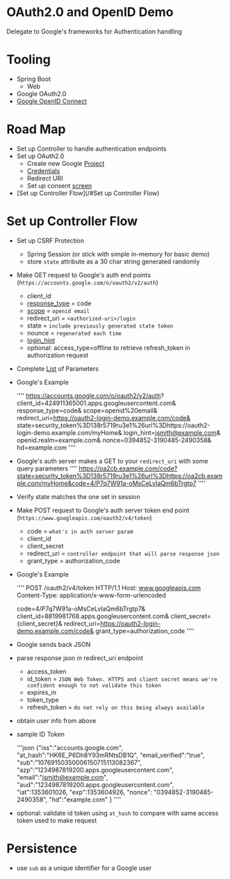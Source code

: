 # OAuth2.0 and OpenID Demo
Delegate to Google's frameworks for Authentication handling

# Tooling
- Spring Boot
	- Web
- Google OAuth2.0
- [Google OpenID Connect](https://developers.google.com/identity/protocols/OpenIDConnect)

# Road Map
- Set up Controller to handle authentication endpoints
- Set up OAuth2.0
	- Create new Google [Project](https://console.developers.google.com/)
	- [Credentials](https://console.developers.google.com/apis/credentials)
	- Redirect URI
	- Set up consent [screen](https://console.developers.google.com/apis/credentials/consent)
- [Set up Controller Flow](/#Set up Controller Flow)

# Set up Controller Flow
- Set up CSRF Protection
	- Spring Session (or stick with simple in-memory for basic demo)
	- store `state` attribute as a 30 char string generated randomly
- Make GET request to Google's auth end points (`https://accounts.google.com/o/oauth2/v2/auth`)
	- client_id
	- [response_type](https://developers.google.com/identity/protocols/OpenIDConnect#response-type) = code
	- [scope](https://developers.google.com/identity/protocols/OpenIDConnect#scope-param) = `openid email`
	- redirect_uri = `<authorized-uri>/login`
	- state = `include previously generated state token`
	- nounce = `regenerated each time`
	- [login_hint](https://developers.google.com/identity/protocols/OpenIDConnect#login-hint)
	- optional: access_type=offline to retrieve refresh_token in authorization request
- Complete [List](https://developers.google.com/identity/protocols/OpenIDConnect#authenticationuriparameters) of Parameters
- Google's Example

	''''
	https://accounts.google.com/o/oauth2/v2/auth?
	 client_id=424911365001.apps.googleusercontent.com&
	 response_type=code&
	 scope=openid%20email&
	 redirect_uri=https://oauth2-login-demo.example.com/code&
	 state=security_token%3D138r5719ru3e1%26url%3Dhttps://oauth2-login-demo.example.com/myHome&
	 login_hint=jsmith@example.com&
	 openid.realm=example.com&
	 nonce=0394852-3190485-2490358&
	 hd=example.com
	''''
	
- Google's auth server makes a GET to your `redirect_uri` with some query parameters
	''''
	https://oa2cb.example.com/code?state=security_token%3D138r5719ru3e1%26url%3Dhttps://oa2cb.example.com/myHome&code=4/P7q7W91a-oMsCeLvIaQm6bTrgtp7
	''''
- Verify state matches the one set in session
- Make POST request to Google's auth server token end point (`https://www.googleapis.com/oauth2/v4/token`)
	- code = `what's in auth server param`
	- client_id
	- client_secret
	- redirect_uri = `controller endpoint that will parse response json`
	- grant_type = authorization_code
- Google's Example

	''''
	POST /oauth2/v4/token HTTP/1.1
	Host: www.googleapis.com
	Content-Type: application/x-www-form-urlencoded
	
	code=4/P7q7W91a-oMsCeLvIaQm6bTrgtp7&
	client_id=8819981768.apps.googleusercontent.com&
	client_secret={client_secret}&
	redirect_uri=https://oauth2-login-demo.example.com/code&
	grant_type=authorization_code
	''''
- Google sends back JSON
- parse response json in redirect_uri endpoint
	- access_token
	- id_token = `JSON Web Token. HTTPS and client secret means we're confident enough to not validate this token`
	- expires_in
	- token_type
	- refresh_token = `do not rely on this being always available`
- obtain user info from above
- sample ID Token

	'''json
	{"iss":"accounts.google.com",
	 "at_hash":"HK6E_P6Dh8Y93mRNtsDB1Q",
	 "email_verified":"true",
	 "sub":"10769150350006150715113082367",
	 "azp":"1234987819200.apps.googleusercontent.com",
	 "email":"jsmith@example.com",
	 "aud":"1234987819200.apps.googleusercontent.com",
	 "iat":1353601026,
	 "exp":1353604926,
	 "nonce": "0394852-3190485-2490358",
	 "hd":"example.com" }
	''''
	
- optional: validate id token using `at_hash` to compare with same access token used to make request

# Persistence
- use `sub` as a unique identifier for a Google user
